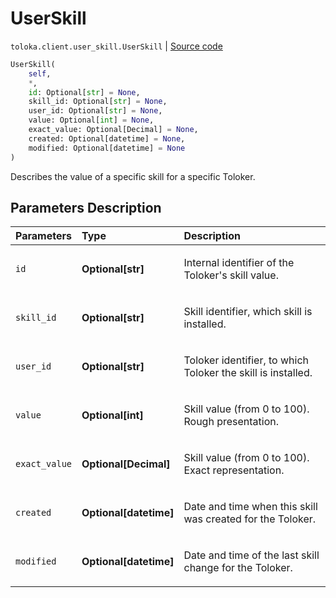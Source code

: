 # UserSkill
`toloka.client.user_skill.UserSkill` | [Source code](https://github.com/Toloka/toloka-kit/blob/v1.1.2/src/client/user_skill.py#L29)

```python
UserSkill(
    self,
    *,
    id: Optional[str] = None,
    skill_id: Optional[str] = None,
    user_id: Optional[str] = None,
    value: Optional[int] = None,
    exact_value: Optional[Decimal] = None,
    created: Optional[datetime] = None,
    modified: Optional[datetime] = None
)
```

Describes the value of a specific skill for a specific Toloker.

## Parameters Description

| Parameters | Type | Description |
| :----------| :----| :-----------|
`id`|**Optional\[str\]**|<p>Internal identifier of the Toloker&#x27;s skill value.</p>
`skill_id`|**Optional\[str\]**|<p>Skill identifier, which skill is installed.</p>
`user_id`|**Optional\[str\]**|<p>Toloker identifier, to which Toloker the skill is installed.</p>
`value`|**Optional\[int\]**|<p>Skill value (from 0 to 100). Rough presentation.</p>
`exact_value`|**Optional\[Decimal\]**|<p>Skill value (from 0 to 100). Exact representation.</p>
`created`|**Optional\[datetime\]**|<p>Date and time when this skill was created for the Toloker.</p>
`modified`|**Optional\[datetime\]**|<p>Date and time of the last skill change for the Toloker.</p>
